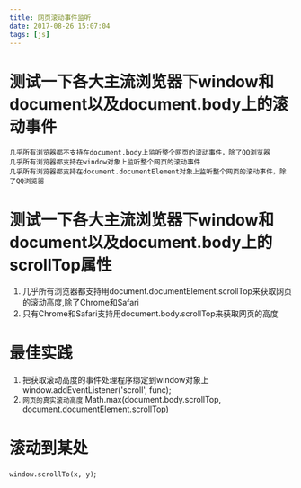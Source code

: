 ```yaml
---
title: 网页滚动事件监听
date: 2017-08-26 15:07:04
tags: [js]
---
```


# 测试一下各大主流浏览器下window和document以及document.body上的滚动事件

    几乎所有浏览器都不支持在document.body上监听整个网页的滚动事件，除了QQ浏览器
    几乎所有浏览器都支持在window对象上监听整个网页的滚动事件
    几乎所有浏览器都支持在document.documentElement对象上监听整个网页的滚动事件，除了QQ浏览器

# 测试一下各大主流浏览器下window和document以及document.body上的scrollTop属性

1. 几乎所有浏览器都支持用document.documentElement.scrollTop来获取网页的滚动高度,除了Chrome和Safari
2. 只有Chrome和Safari支持用document.body.scrollTop来获取网页的高度

# 最佳实践
1. 把获取滚动高度的事件处理程序绑定到window对象上window.addEventListener('scroll', func);
2. `网页的真实滚动高度` Math.max(document.body.scrollTop, document.documentElement.scrollTop)

# 滚动到某处
  `window.scrollTo(x, y)`;